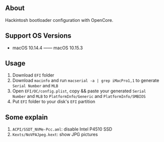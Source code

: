 ## About
Hackintosh bootloader configuration with OpenCore.

## Support OS Versions

* macOS 10.14.4 —— macOS 10.15.3

## Usage 
1. Download `EFI` folder
2. Download `macinfo` and run `macserial -a | grep iMacPro1,1` to generate `Serial Number` and `MLB`
3. Open `EFI/OC/config.plist`, copy && paste your generated `Serial Number` and `MLB` to `PlatformInfo/Generic` and `PlatformInfo/SMBIOS`
4. Put `EFI` folder to your disk's `EFI` partition

## Some explain

1. `ACPI/SSDT_NVMe-Pcc.aml`: disable Intel P4510 SSD
2. `Kexts/NoVPAJpeg.kext`: show JPG pictures